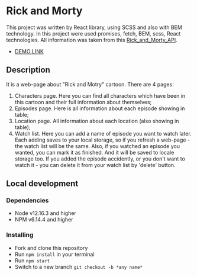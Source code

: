 # Rick and Morty

This project was written by React library, using SCSS and also with BEM technology.
In this project were used promises, fetch, BEM, scss, React technologies.
All information was taken from this [Rick_and_Morty_API](https://rickandmortyapi.com/documentation/#introduction).
* [DEMO LINK](https://Andrik264.github.io/Rick_and_Morty__PP/)

## Description

It is a web-page about "Rick and Motry" cartoon.
There are 4 pages:
1. Characters page.
  Here you can find all characters which have been in this cartoon and their full information about themselves;
2. Episodes page.
  Here is all information about each episode showing in table;
3. Location page.
  All information about each location (also showing in table);
4. Watch list.
  Here you can add a name of episode you want to watch later.
  Each adding saves to your local storage, so if you refresh a web-page - the watch list will be the same.
  Also, if you watched an episode you wanted, you can mark it as finished. And it will be saved to locale storage too.
  If you added the episode accidently, or you don't want to watch it - you can delete it from your watch list by 'delete' button.


## Local development

### Dependencies
* Node v12.16.3 and higher
* NPM v6.14.4 and higher

### Installing
* Fork and clone this repository
* Run `npm install` in your terminal
* Run `npm start`
* Switch to a new branch `git checkout -b *any name*`
